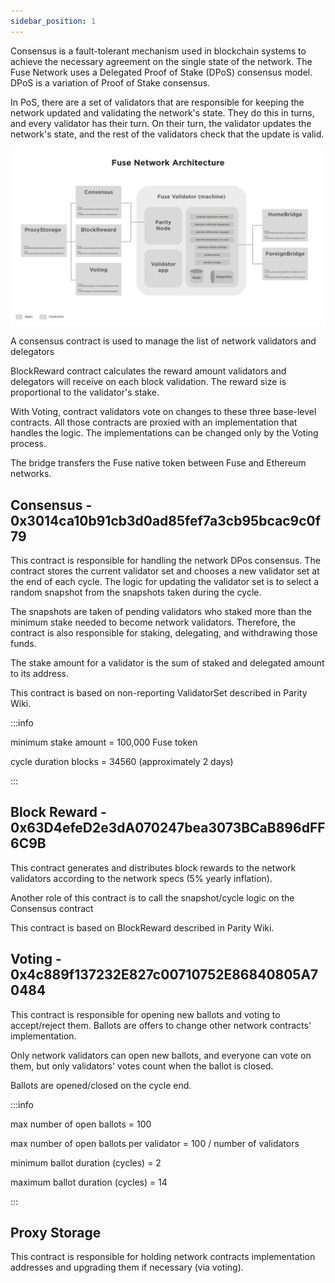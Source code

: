 ```yaml
---
sidebar_position: 1
---
```


Consensus is a fault-tolerant mechanism used in blockchain systems to achieve the necessary agreement on the single state of the network. The Fuse Network uses a Delegated Proof of Stake (DPoS) consensus model. DPoS is a variation of Proof of Stake consensus.

In PoS, there are a set of validators that are responsible for keeping the network updated and validating the network's state. They do this in turns, and every validator has their turn. On their turn, the validator updates the network's state, and the rest of the validators check that the update is valid.

![](../images/image.png)

A consensus contract is used to manage the list of network validators and delegators

BlockReward contract calculates the reward amount validators and delegators will receive on each block validation. The reward size is proportional to the validator's stake.

With Voting, contract validators vote on changes to these three base-level contracts. All those contracts are proxied with an implementation that handles the logic. The implementations can be changed only by the Voting process.

The bridge transfers the Fuse native token between Fuse and Ethereum networks.

## Consensus - 0x3014ca10b91cb3d0ad85fef7a3cb95bcac9c0f79

This contract is responsible for handling the network DPos consensus. The contract stores the current validator set and chooses a new validator set at the end of each cycle.
The logic for updating the validator set is to select a random snapshot from the snapshots taken during the cycle.

The snapshots are taken of pending validators who staked more than the minimum stake needed to become network validators. Therefore, the contract is also responsible for staking, delegating, and withdrawing those funds.

The stake amount for a validator is the sum of staked and delegated amount to its address.

This contract is based on non-reporting ValidatorSet described in Parity Wiki.

:::info

minimum stake amount = 100,000 Fuse token

cycle duration blocks = 34560 (approximately 2 days)

:::

## Block Reward - 0x63D4efeD2e3dA070247bea3073BCaB896dFF6C9B

This contract generates and distributes block rewards to the network validators according to the network specs (5% yearly inflation).

Another role of this contract is to call the snapshot/cycle logic on the Consensus contract

This contract is based on BlockReward described in Parity Wiki.

## Voting - 0x4c889f137232E827c00710752E86840805A70484

This contract is responsible for opening new ballots and voting to accept/reject them. Ballots are offers to change other network contracts' implementation.

Only network validators can open new ballots, and everyone can vote on them, but only validators' votes count when the ballot is closed.

Ballots are opened/closed on the cycle end.

:::info

max number of open ballots = 100

max number of open ballots per validator = 100 / number of validators

minimum ballot duration (cycles) = 2

maximum ballot duration (cycles) = 14

:::

## Proxy Storage

This contract is responsible for holding network contracts implementation addresses and upgrading them if necessary (via voting).
